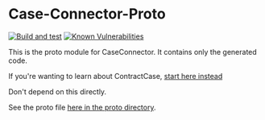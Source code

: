 # Case-Connector-Proto

[![Build and test](https://github.com/case-contract-testing/contract-case/actions/workflows/build-and-test.yml/badge.svg?branch=main)](https://github.com/case-contract-testing/contract-case/actions/workflows/build-and-test.yml)
[![Known Vulnerabilities](https://snyk.io/test/github/case-contract-testing/contract-case/badge.svg?targetFile=packages/case-connector-proto/package.json)](https://snyk.io/test/github/case-contract-testing/?targetFile=packages/case-connector-proto/package.json)

This is the proto module for CaseConnector. It contains only the generated code.

If you're wanting to learn about ContractCase, [start here instead](https://case.contract-testing.io/docs/intro)

Don't depend on this directly.

See the proto file [here in the proto directory](./proto/contract_case_stream.proto).
